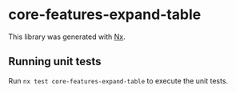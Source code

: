 # core-features-expand-table

This library was generated with [Nx](https://nx.dev).

## Running unit tests

Run `nx test core-features-expand-table` to execute the unit tests.
